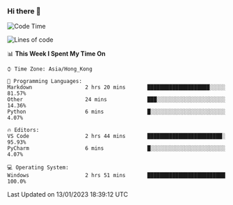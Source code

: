### Hi there 👋

<!--
**RoiexLee/RoiexLee** is a ✨ _special_ ✨ repository because its `README.md` (this file) appears on your GitHub profile.

Here are some ideas to get you started:

- 🔭 I’m currently working on ...
- 🌱 I’m currently learning ...
- 👯 I’m looking to collaborate on ...
- 🤔 I’m looking for help with ...
- 💬 Ask me about ...
- 📫 How to reach me: ...
- 😄 Pronouns: ...
- ⚡ Fun fact: ...
-->

<!--START_SECTION:waka-->
![Code Time](http://img.shields.io/badge/Code%20Time-130%20hrs%2052%20mins-blue)

![Lines of code](https://img.shields.io/badge/From%20Hello%20World%20I%27ve%20Written-3%20Thousand%20lines%20of%20code-blue)

📊 **This Week I Spent My Time On** 

```text
⌚︎ Time Zone: Asia/Hong_Kong

💬 Programming Languages: 
Markdown                 2 hrs 20 mins       ████████████████████░░░░░   81.57% 
Other                    24 mins             ███░░░░░░░░░░░░░░░░░░░░░░   14.36% 
Python                   6 mins              █░░░░░░░░░░░░░░░░░░░░░░░░   4.07%

🔥 Editors: 
VS Code                  2 hrs 44 mins       ████████████████████████░   95.93% 
PyCharm                  6 mins              █░░░░░░░░░░░░░░░░░░░░░░░░   4.07%

💻 Operating System: 
Windows                  2 hrs 51 mins       █████████████████████████   100.0%

```


 Last Updated on 13/01/2023 18:39:12 UTC
<!--END_SECTION:waka-->
